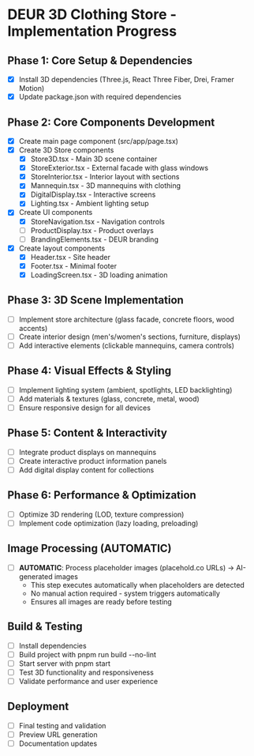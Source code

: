 # DEUR 3D Clothing Store - Implementation Progress

## Phase 1: Core Setup & Dependencies
- [x] Install 3D dependencies (Three.js, React Three Fiber, Drei, Framer Motion)
- [x] Update package.json with required dependencies

## Phase 2: Core Components Development
- [x] Create main page component (src/app/page.tsx)
- [x] Create 3D Store components
  - [x] Store3D.tsx - Main 3D scene container
  - [x] StoreExterior.tsx - External facade with glass windows
  - [x] StoreInterior.tsx - Interior layout with sections
  - [x] Mannequin.tsx - 3D mannequins with clothing
  - [x] DigitalDisplay.tsx - Interactive screens
  - [x] Lighting.tsx - Ambient lighting setup
- [x] Create UI components
  - [x] StoreNavigation.tsx - Navigation controls
  - [ ] ProductDisplay.tsx - Product overlays
  - [ ] BrandingElements.tsx - DEUR branding
- [x] Create layout components
  - [x] Header.tsx - Site header
  - [x] Footer.tsx - Minimal footer
  - [x] LoadingScreen.tsx - 3D loading animation

## Phase 3: 3D Scene Implementation
- [ ] Implement store architecture (glass facade, concrete floors, wood accents)
- [ ] Create interior design (men's/women's sections, furniture, displays)
- [ ] Add interactive elements (clickable mannequins, camera controls)

## Phase 4: Visual Effects & Styling
- [ ] Implement lighting system (ambient, spotlights, LED backlighting)
- [ ] Add materials & textures (glass, concrete, metal, wood)
- [ ] Ensure responsive design for all devices

## Phase 5: Content & Interactivity
- [ ] Integrate product displays on mannequins
- [ ] Create interactive product information panels
- [ ] Add digital display content for collections

## Phase 6: Performance & Optimization
- [ ] Optimize 3D rendering (LOD, texture compression)
- [ ] Implement code optimization (lazy loading, preloading)

## Image Processing (AUTOMATIC)
- [ ] **AUTOMATIC**: Process placeholder images (placehold.co URLs) → AI-generated images
  - This step executes automatically when placeholders are detected
  - No manual action required - system triggers automatically
  - Ensures all images are ready before testing

## Build & Testing
- [ ] Install dependencies
- [ ] Build project with pnpm run build --no-lint
- [ ] Start server with pnpm start
- [ ] Test 3D functionality and responsiveness
- [ ] Validate performance and user experience

## Deployment
- [ ] Final testing and validation
- [ ] Preview URL generation
- [ ] Documentation updates